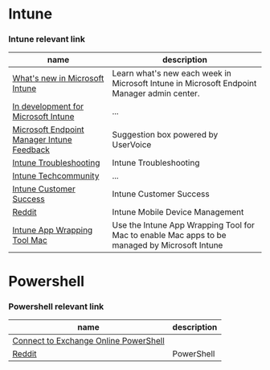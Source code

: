 # Intune

### Intune relevant link
| name | description |
| --- | --- |
| [What's new in Microsoft Intune](https://docs.microsoft.com/en-us/mem/intune/fundamentals/whats-new) | Learn what's new each week in Microsoft Intune in Microsoft Endpoint Manager admin center. |
| [In development for Microsoft Intune](https://docs.microsoft.com/en-us/mem/intune/fundamentals/in-development) | ... |
| [Microsoft Endpoint Manager Intune Feedback](https://microsoftintune.uservoice.com) | Suggestion box powered by UserVoice |
| [Intune Troubleshooting](https://aka.ms/intunetroubleshooting) | Intune Troubleshooting |
| [Intune Techcommunity](https://techcommunity.microsoft.com/t5/microsoft-intune/bd-p/Microsoft-Intune) | ... |
| [Intune Customer Success](https://techcommunity.microsoft.com/t5/intune-customer-success/bg-p/IntuneCustomerSuccess) | Intune Customer Success |
| [Reddit](https://www.reddit.com/r/Intune/) | Intune Mobile Device Management |
| [Intune App Wrapping Tool Mac](https://github.com/msintuneappsdk/intune-app-wrapping-tool-mac) | Use the Intune App Wrapping Tool for Mac to enable Mac apps to be managed by Microsoft Intune |




# Powershell
### Powershell relevant link
| name | description |
| --- | --- |
| [Connect to Exchange Online PowerShell](https://docs.microsoft.com/en-us/powershell/exchange/exchange-online/connect-to-exchange-online-powershell/connect-to-exchange-online-powershell?view=exchange-ps) |  |
| [Reddit](https://www.reddit.com/r/Intune/) | PowerShell |
